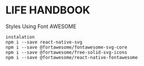 # LIFE HANDBOOK

Styles Using Font AWESOME

```
instalation
npm i --save react-native-svg
npm i --save @fortawesome/fontawesome-svg-core
npm i --save @fortawesome/free-solid-svg-icons
npm i --save @fortawesome/react-native-fontawesome
```
